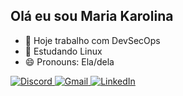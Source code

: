 ## Olá eu sou Maria Karolina

- 🔭 Hoje trabalho com DevSecOps
- 🌱 Estudando Linux
- 😄 Pronouns: Ela/dela

<div> 
  <!-- Link para Discord com o nome do usuário -->
  <a href="https://discord.com" target="_blank">
    <img src="https://img.shields.io/badge/Discord-maria_.karolina-7289DA?style=for-the-badge&logo=discord&logoColor=white" alt="Discord">
  </a> 
  <!-- Link para Gmail -->
  <a href="mailto:mariakaolina916@gmail.com">
    <img src="https://img.shields.io/badge/-Gmail-%23333?style=for-the-badge&logo=gmail&logoColor=white" alt="Gmail">
  </a>
  <!-- Link para LinkedIn -->
  <a href="https://www.linkedin.com/in/mariaakarolina/" target="_blank">
    <img src="https://img.shields.io/badge/-LinkedIn-%230077B5?style=for-the-badge&logo=linkedin&logoColor=white" alt="LinkedIn">
  </a> 
</div>

